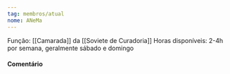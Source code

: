 ```yaml
---
tag: membros/atual
nome: ANeMa
---
```

Função: [[Camarada]] da [[Soviete de Curadoria]]
Horas disponíveis: 2-4h por semana, geralmente sábado e domingo

#### Comentário
